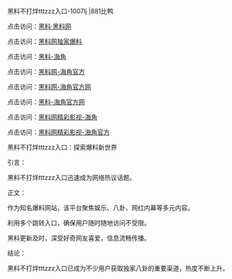 黑料不打烊tttzzz入口-1007lj |881比鸭

点击访问：<a href="https://heiliaolvzlu3.pages.dev">黑料·黑料网</a>

点击访问：<a href="https://heiliaoyvnrda.pages.dev">黑料网独家爆料</a>

点击访问：<a href="https://heiliaoxrq8i9.pages.dev">黑料-海角</a>

点击访问：<a href="https://heiliaotlyq53.pages.dev">黑料网-海角官方</a>

点击访问：<a href="https://heiliao3gvg9x.pages.dev">黑料网-海角官方网</a>

点击访问：<a href="https://heiliaoxfe5rb.pages.dev">黑料-海角官方网</a>

点击访问：<a href="https://heiliao9wsbg3.pages.dev">黑料网精彩影视-海角</a>

点击访问：<a href="https://heiliaoubleqx.pages.dev">黑料网精彩影视-海角官方</a>

黑料不打烊tttzzz入口：探索爆料新世界

引言：

黑料不打烊tttzzz入口迅速成为网络热议话题。

正文：

作为知名爆料网站，该平台聚焦娱乐、八卦、网红内幕等多元内容。

利用多个跳转入口，确保用户随时随地访问不受限。

黑料更新及时，深受好奇网友喜爱，信息流畅传播。

结论：

黑料不打烊tttzzz入口已成为不少用户获取独家八卦的重要渠道，热度不断上升。

